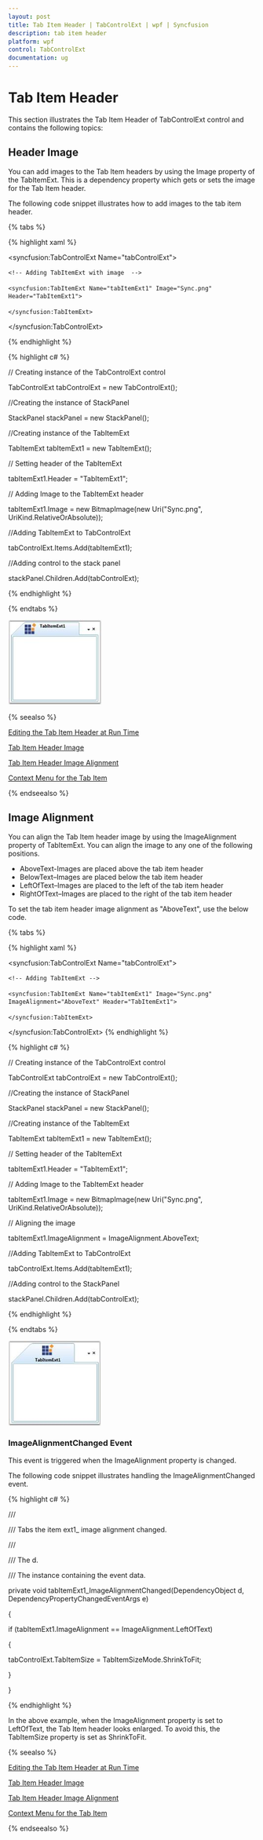 ```yaml
---
layout: post
title: Tab Item Header | TabControlExt | wpf | Syncfusion
description: tab item header
platform: wpf
control: TabControlExt
documentation: ug
---
```


# Tab Item Header

This section illustrates the Tab Item Header of TabControlExt control and contains the following topics:

## Header Image

You can add images to the Tab Item headers by using the Image property of the TabItemExt. This is a dependency property which gets or sets the image for the Tab Item header. 

The following code snippet illustrates how to add images to the tab item header.

{% tabs %}

{% highlight xaml %}

<!-- Adding TabcontrolExt  -->

<syncfusion:TabControlExt Name="tabControlExt">



    <!-- Adding TabItemExt with image  -->

    <syncfusion:TabItemExt Name="tabItemExt1" Image="Sync.png" Header="TabItemExt1">

    </syncfusion:TabItemExt>

</syncfusion:TabControlExt>

{% endhighlight %}

{% highlight c# %}



// Creating instance of the TabControlExt control

TabControlExt tabControlExt = new TabControlExt();



//Creating the instance of StackPanel

StackPanel stackPanel = new StackPanel();



//Creating instance of the TabItemExt 

TabItemExt tabItemExt1 = new TabItemExt();



// Setting header of the TabItemExt

tabItemExt1.Header = "TabItemExt1";



// Adding Image to the TabItemExt header

tabItemExt1.Image = new BitmapImage(new Uri("Sync.png", UriKind.RelativeOrAbsolute)); 



//Adding TabItemExt to TabControlExt

tabControlExt.Items.Add(tabItemExt1);    



//Adding control to the stack panel

stackPanel.Children.Add(tabControlExt);

{% endhighlight %}

{% endtabs %}

![](Tab-Item-Header_images/Tab-Item-Header_img1.jpeg)



{% seealso %}

[Editing the Tab Item Header at Run Time](https://help.syncfusion.com/wpf/tabext/editing-the-tab-item-header-at-run-time)

[Tab Item Header Image](https://help.syncfusion.com/wpf/tabext/tab-item-header#header-image)

[Tab Item Header Image Alignment](https://help.syncfusion.com/wpf/tabext/tab-item-header#image-alignment) 

[Context Menu for the Tab Item](https://help.syncfusion.com/wpf/tabext/setting-tablistcontextmenu-and-tabitemcontextmenu-for-tab-item)


{% endseealso %}


## Image Alignment

You can align the Tab Item header image by using the ImageAlignment property of TabItemExt. You can align the image to any one of the following positions.

* AboveText-Images are placed above the tab item header
* BelowText–Images are placed below the tab item header
* LeftOfText–Images are placed to the left of the tab item header
* RightOfText–Images are placed to the right of the tab item header



To set the tab item header image alignment as "AboveText", use the below code.

{% tabs %}

{% highlight xaml %}

<!-- Adding TabControlExt  -->

<syncfusion:TabControlExt Name="tabControlExt">



    <!-- Adding TabItemExt -->

    <syncfusion:TabItemExt Name="tabItemExt1" Image="Sync.png" ImageAlignment="AboveText" Header="TabItemExt1">

    </syncfusion:TabItemExt>

</syncfusion:TabControlExt>
{% endhighlight %}

{% highlight c# %}



// Creating instance of the TabControlExt control

TabControlExt tabControlExt = new TabControlExt();



//Creating the instance of StackPanel

StackPanel stackPanel = new StackPanel();



//Creating instance of the TabItemExt 

TabItemExt tabItemExt1 = new TabItemExt();



// Setting header of the TabItemExt

tabItemExt1.Header = "TabItemExt1";



// Adding Image to the TabItemExt header

tabItemExt1.Image = new BitmapImage(new Uri("Sync.png", UriKind.RelativeOrAbsolute)); 



// Aligning the image

tabItemExt1.ImageAlignment = ImageAlignment.AboveText;    



//Adding TabItemExt to TabControlExt

tabControlExt.Items.Add(tabItemExt1);    



//Adding control to the StackPanel

stackPanel.Children.Add(tabControlExt);

{% endhighlight %}


{% endtabs %}

![](Tab-Item-Header_images/Tab-Item-Header_img2.jpeg)

### ImageAlignmentChanged Event

This event is triggered when the ImageAlignment property is changed.

The following code snippet illustrates handling the ImageAlignmentChanged event.


{% highlight c# %}

/// <summary>

/// Tabs the item ext1_ image alignment changed.

/// </summary>

/// <param name="d">The d.</param>

/// <param name="e">The <see cref="System.Windows.DependencyPropertyChangedEventArgs"/> instance containing the event data.</param>

private void tabItemExt1_ImageAlignmentChanged(DependencyObject d, DependencyPropertyChangedEventArgs e)

{

if (tabItemExt1.ImageAlignment == ImageAlignment.LeftOfText)

{

tabControlExt.TabItemSize = TabItemSizeMode.ShrinkToFit;

}

}

{% endhighlight %}


In the above example, when the ImageAlignment property is set to LeftOfText, the Tab Item header looks enlarged. To avoid this, the TabItemSize property is set as ShrinkToFit.

{% seealso %}

[Editing the Tab Item Header at Run Time](https://help.syncfusion.com/wpf/tabext/editing-the-tab-item-header-at-run-time)

[Tab Item Header Image](https://help.syncfusion.com/wpf/tabext/tab-item-header#header-image)

[Tab Item Header Image Alignment](https://help.syncfusion.com/wpf/tabext/tab-item-header#image-alignment) 

[Context Menu for the Tab Item](https://help.syncfusion.com/wpf/tabext/setting-tablistcontextmenu-and-tabitemcontextmenu-for-tab-item)


{% endseealso %}